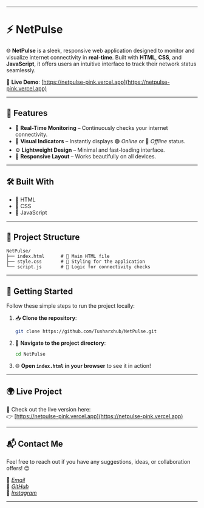 
---

# ⚡ NetPulse

🌐 **NetPulse** is a sleek, responsive web application designed to monitor and visualize internet connectivity in **real-time**. Built with **HTML**, **CSS**, and **JavaScript**, it offers users an intuitive interface to track their network status seamlessly.

🔗 **Live Demo**: [https://netpulse-pink.vercel.app](https://netpulse-pink.vercel.app)

---

## 🚀 Features

- 📡 **Real-Time Monitoring** – Continuously checks your internet connectivity.
- 👀 **Visual Indicators** – Instantly displays 🟢 *Online* or 🔴 *Offline* status.
- ⚙️ **Lightweight Design** – Minimal and fast-loading interface.
- 📱 **Responsive Layout** – Works beautifully on all devices.

---

## 🛠️ Built With

- 🧱 HTML  
- 🎨 CSS  
- 🧠 JavaScript  

---

## 📁 Project Structure

```
NetPulse/
├── index.html      # 📄 Main HTML file
├── style.css       # 🎨 Styling for the application
└── script.js       # 🧠 Logic for connectivity checks
```

---

## 🧪 Getting Started

Follow these simple steps to run the project locally:

1. 📥 **Clone the repository**:
   ```bash
   git clone https://github.com/Tusharxhub/NetPulse.git
   ```

2. 📂 **Navigate to the project directory**:
   ```bash
   cd NetPulse
   ```

3. 🌐 **Open `index.html` in your browser** to see it in action!

---

## 🌍 Live Project

🚀 Check out the live version here:  
👉 [https://netpulse-pink.vercel.app](https://netpulse-pink.vercel.app)

---

## 📬 Contact Me

Feel free to reach out if you have any suggestions, ideas, or collaboration offers! 😊

📧 [*Email*](mailto:t.k.d.dey2033929837@gmail.com)  
🔗 [*GitHub*](https://github.com/Tusharxhub)  
📸 [*Instagram*](https://www.instagram.com/tushardevx01/)

---
